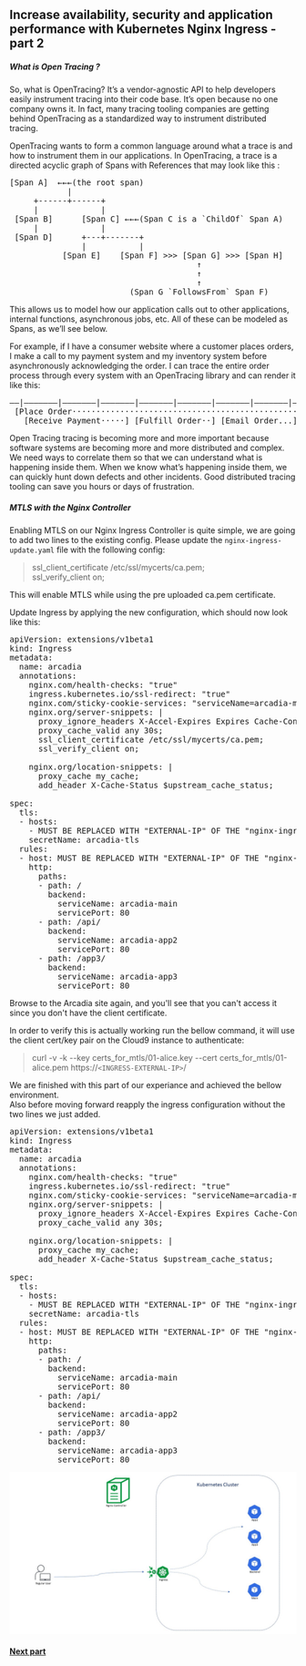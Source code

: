 ## Increase availability, security and application performance with Kubernetes Nginx Ingress - part 2

##### What is Open Tracing ?

So, what is OpenTracing? It’s a vendor-agnostic API to help developers easily instrument tracing into their code base. It’s open because no one company owns it. In fact, many tracing tooling companies are getting behind OpenTracing as a standardized way to instrument distributed tracing.

OpenTracing wants to form a common language around what a trace is and how to instrument them in our applications. In OpenTracing, a trace is a directed acyclic graph of Spans with References that may look like this :
<pre>
[Span A]  ←←←(the root span)
            |
     +------+------+
     |             |
 [Span B]      [Span C] ←←←(Span C is a `ChildOf` Span A)
     |             |
 [Span D]      +---+-------+
               |           |
           [Span E]    [Span F] >>> [Span G] >>> [Span H]
                                       ↑
                                       ↑
                                       ↑
                         (Span G `FollowsFrom` Span F)
</pre>
This allows us to model how our application calls out to other applications, internal functions, asynchronous jobs, etc. All of these can be modeled as Spans, as we’ll see below.

For example, if I have a consumer website where a customer places orders, I make a call to my payment system and my inventory system before asynchronously acknowledging the order. I can trace the entire order process through every system with an OpenTracing library and can render it like this:
<pre>
––|–––––––|–––––––|–––––––|–––––––|–––––––|–––––––|–––––––|–> time
 [Place Order···················································]
   [Receive Payment·····] [Fulfill Order··] [Email Order...]
</pre>

Open Tracing tracing is becoming more and more important because software systems are becoming more and more distributed and complex. We need ways to correlate them so that we can understand what is happening inside them. When we know what’s happening inside them, we can quickly hunt down defects and other incidents. Good distributed tracing tooling can save you hours or days of frustration.

##### MTLS with the Nginx Controller

Enabling MTLS on our Nginx Ingress Controller is quite simple, we are going to add two lines to the existing config.
Please update the `nginx-ingress-update.yaml` file with the following config:  

> ssl_client_certificate /etc/ssl/mycerts/ca.pem;  
> ssl_verify_client on;

This will enable MTLS while using the pre uploaded ca.pem certificate.

Update Ingress by applying the new configuration, which should now look like this:
<pre>
apiVersion: extensions/v1beta1
kind: Ingress
metadata:
  name: arcadia
  annotations:
    nginx.com/health-checks: "true"    	
    ingress.kubernetes.io/ssl-redirect: "true"
    nginx.com/sticky-cookie-services: "serviceName=arcadia-main srv_id expires=1h path=/"
    nginx.org/server-snippets: |
      proxy_ignore_headers X-Accel-Expires Expires Cache-Control;
      proxy_cache_valid any 30s;
      ssl_client_certificate /etc/ssl/mycerts/ca.pem;
      ssl_verify_client on;

    nginx.org/location-snippets: |      
      proxy_cache my_cache;
      add_header X-Cache-Status $upstream_cache_status;

spec:
  tls:
  - hosts:
    - MUST BE REPLACED WITH "EXTERNAL-IP" OF THE "nginx-ingress" SERVICE
    secretName: arcadia-tls
  rules:
  - host: MUST BE REPLACED WITH "EXTERNAL-IP" OF THE "nginx-ingress" SERVICE
    http:
      paths:
      - path: /
        backend:
          serviceName: arcadia-main
          servicePort: 80
      - path: /api/
        backend:
          serviceName: arcadia-app2
          servicePort: 80
      - path: /app3/
        backend:
          serviceName: arcadia-app3
          servicePort: 80
</pre>
  
Browse to the Arcadia site again, and you'll see that you can't access it since you don't have the client certificate.  
  
  
In order to verify this is actually working run the bellow command, it will use the client cert/key pair on the Cloud9 instance to authenticate:


> curl -v -k --key certs_for_mtls/01-alice.key --cert certs_for_mtls/01-alice.pem https://`<INGRESS-EXTERNAL-IP>`/


We are finished with this part of our experiance and achieved the bellow environment.  
Also before moving forward reapply the ingress configuration without the two lines we just added.

<pre>
apiVersion: extensions/v1beta1
kind: Ingress
metadata:
  name: arcadia
  annotations:
    nginx.com/health-checks: "true"    	
    ingress.kubernetes.io/ssl-redirect: "true"
    nginx.com/sticky-cookie-services: "serviceName=arcadia-main srv_id expires=1h path=/"
    nginx.org/server-snippets: |
      proxy_ignore_headers X-Accel-Expires Expires Cache-Control;
      proxy_cache_valid any 30s;      

    nginx.org/location-snippets: |      
      proxy_cache my_cache;
      add_header X-Cache-Status $upstream_cache_status;

spec:
  tls:
  - hosts:
    - MUST BE REPLACED WITH "EXTERNAL-IP" OF THE "nginx-ingress" SERVICE
    secretName: arcadia-tls
  rules:
  - host: MUST BE REPLACED WITH "EXTERNAL-IP" OF THE "nginx-ingress" SERVICE
    http:
      paths:
      - path: /
        backend:
          serviceName: arcadia-main
          servicePort: 80
      - path: /api/
        backend:
          serviceName: arcadia-app2
          servicePort: 80
      - path: /app3/
        backend:
          serviceName: arcadia-app3
          servicePort: 80
</pre>


![](images/5env.JPG)

#### [Next part](6controller.md)





